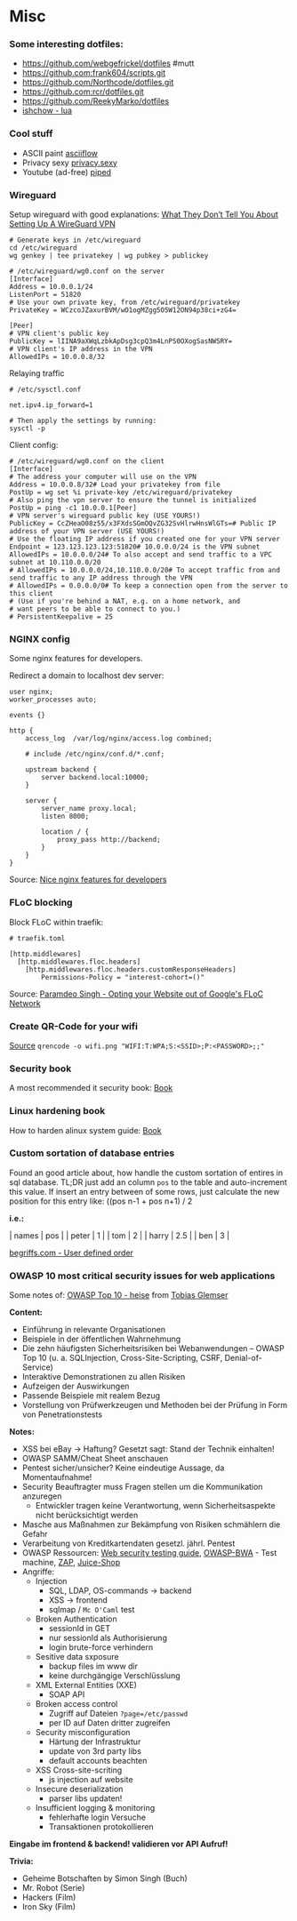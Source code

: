 # Misc

### Some interesting dotfiles:
 * https://github.com/webgefrickel/dotfiles #mutt
 * https://github.com:frank604/scripts.git
 * https://github.com/Northcode/dotfiles.git
 * https://github.com:rcr/dotfiles.git
 * https://github.com/ReekyMarko/dotfiles
 * [ishchow - lua](https://github.com/ishchow/dotfiles/blob/master/.config/nvim/lua/diary.lua)

### Cool stuff

 - ASCII paint [asciiflow](https://asciiflow.com)
 - Privacy sexy [privacy.sexy](https://privacy.sexy/)
 - Youtube (ad-free) [piped](https://github.com/TeamPiped/Piped)

### Wireguard

Setup wireguard with good explanations: [What They Don’t Tell You About Setting Up A WireGuard VPN](https://medium.com/tangram-visions/what-they-dont-tell-you-about-setting-up-a-wireguard-vpn-46f7bd168478)

```
# Generate keys in /etc/wireguard
cd /etc/wireguard
wg genkey | tee privatekey | wg pubkey > publickey
```

```
# /etc/wireguard/wg0.conf on the server
[Interface]
Address = 10.0.0.1/24
ListenPort = 51820
# Use your own private key, from /etc/wireguard/privatekey
PrivateKey = WCzcoJZaxurBVM/wO1ogMZgg5O5W12ON94p38ci+zG4=

[Peer]
# VPN client's public key
PublicKey = lIINA9aXWqLzbkApDsg3cpQ3m4LnPS0OXogSasNW5RY=
# VPN client's IP address in the VPN
AllowedIPs = 10.0.0.8/32
```

Relaying traffic
```
# /etc/sysctl.conf

net.ipv4.ip_forward=1

# Then apply the settings by running:
sysctl -p
```

Client config:
```
# /etc/wireguard/wg0.conf on the client
[Interface]
# The address your computer will use on the VPN
Address = 10.0.0.8/32# Load your privatekey from file
PostUp = wg set %i private-key /etc/wireguard/privatekey
# Also ping the vpn server to ensure the tunnel is initialized
PostUp = ping -c1 10.0.0.1[Peer]
# VPN server's wireguard public key (USE YOURS!)
PublicKey = CcZHeaO08z55/x3FXdsSGmOQvZG32SvHlrwHnsWlGTs=# Public IP address of your VPN server (USE YOURS!)
# Use the floating IP address if you created one for your VPN server
Endpoint = 123.123.123.123:51820# 10.0.0.0/24 is the VPN subnet
AllowedIPs = 10.0.0.0/24# To also accept and send traffic to a VPC subnet at 10.110.0.0/20
# AllowedIPs = 10.0.0.0/24,10.110.0.0/20# To accept traffic from and send traffic to any IP address through the VPN
# AllowedIPs = 0.0.0.0/0# To keep a connection open from the server to this client
# (Use if you're behind a NAT, e.g. on a home network, and
# want peers to be able to connect to you.)
# PersistentKeepalive = 25
```

### NGINX config

Some nginx features for developers.

Redirect a domain to localhost dev server:
```
user nginx;
worker_processes auto;

events {}

http {
    access_log  /var/log/nginx/access.log combined;

    # include /etc/nginx/conf.d/*.conf;

    upstream backend {
        server backend.local:10000;
    }

    server {
        server_name proxy.local;
        listen 8000;

        location / {
            proxy_pass http://backend;
        }
    }
}
```
Source: [Nice nginx features for developers](https://alex.dzyoba.com/blog/nginx-features-for-developers/)

### FLoC blocking

Block FLoC within traefik:

```
# traefik.toml

[http.middlewares]
  [http.middlewares.floc.headers]
    [http.middlewares.floc.headers.customResponseHeaders]
        Permissions-Policy = "interest-cohort=()"

```
Source: [Paramdeo Singh - Opting your Website out of Google's FLoC Network](https://paramdeo.com//blog/opting-your-website-out-of-googles-floc-network)

### Create QR-Code for your wifi
[Source](https://feeding.cloud.geek.nz/posts/encoding-wifi-access-point-passwords-qr-code/)
`qrencode -o wifi.png "WIFI:T:WPA;S:<SSID>;P:<PASSWORD>;;"`

### Security book
A most recommended it security book: [Book](https://www.cl.cam.ac.uk/~rja14/book.html)

### Linux hardening book
How to harden alinux system guide:
[Book](https://madaidans-insecurities.github.io/guides/linux-hardening.html)

### Custom sortation of database entries
Found an good article about, how handle the custom sortation of entires in sql database. TL;DR just add an column `pos` to the table and auto-increment this value. If insert an entry between of some rows, just calculate the new position for this entry like: ((pos n-1 + pos n+1) / 2

**i.e.:**

| names | pos |
| peter | 1   |
| tom   | 2   |
| harry | 2.5 |
| ben   | 3   |

[begriffs.com - User defined order](https://begriffs.com/posts/2018-03-20-user-defined-order.html)

### OWASP 10 most critical security issues for web applications

Some notes of: [OWASP Top 10 - heise](https://www.heise.de/news/Online-Workshop-OWASP-Top-10-Sicherheitsluecken-in-Webanwendungen-vermeiden-5988383.html) from [Tobias Glemser](https://owasp.org/www-project-juice-shop/)

**Content:**

 - Einführung in relevante Organisationen
 - Beispiele in der öffentlichen Wahrnehmung
 - Die zehn häufigsten Sicherheitsrisiken bei Webanwendungen – OWASP Top 10 (u. a. SQLInjection, Cross-Site-Scripting, CSRF, Denial-of-Service)
 - Interaktive Demonstrationen zu allen Risiken
 - Aufzeigen der Auswirkungen
 - Passende Beispiele mit realem Bezug
 - Vorstellung von Prüfwerkzeugen und Methoden bei der Prüfung in Form von Penetrationstests

**Notes:**

 - XSS bei eBay -> Haftung? Gesetzt sagt: Stand der Technik einhalten!
 - OWASP SAMM/Cheat Sheet anschauen
 - Pentest sicher/unsicher? Keine eindeutige Aussage, da Momentaufnahme!
 - Security Beauftragter muss Fragen stellen um die Kommunikation anzuregen
   - Entwickler tragen keine Verantwortung, wenn Sicherheitsaspekte nicht berücksichtigt werden
 - Masche aus Maßnahmen zur Bekämpfung von Risiken schmählern die Gefahr
 - Verarbeitung von Kreditkartendaten gesetzl. jährl. Pentest
 - OWASP Ressourcen: [Web security testing guide](https://owasp.org/www-project-web-security-testing-guide/), [OWASP-BWA](https://hub.docker.com/r/vulnerables/web-dvwa) - Test machine, [ZAP](https://www.zaproxy.org/docs/docker/baseline-scan/), [Juice-Shop](https://owasp.org/www-project-juice-shop/) 
 - Angriffe: 
   - Injection
     - SQL, LDAP, OS-commands -> backend
     - XSS -> frontend
     - sqlmap / `Mc O'Caml` test
   - Broken Authentication
     - sessionId in GET
     - nur sessionId als Authorisierung
     - login brute-force verhindern
   - Sesitive data sxposure
     - backup files im www dir
     - keine durchgängige Verschlüsslung
   - XML External Entities (XXE)
     - SOAP API
   - Broken access control
     - Zugriff auf Dateien `?page=/etc/passwd`
     - per ID auf Daten dritter zugreifen
   - Security misconfiguration
     - Härtung der Infrastruktur
     - update von 3rd party libs
     - default accounts beachten
   - XSS Cross-site-scriting
     - js injection auf website
   - Insecure deserialization
     - parser libs updaten!
   - Insufficient logging & monitoring
     - fehlerhafte login Versuche
     - Transaktionen protokollieren

**Eingabe im frontend & backend! validieren vor API Aufruf!**

**Trivia:**

 - Geheime Botschaften by Simon Singh (Buch)
 - Mr. Robot (Serie)
 - Hackers (Film)
 - Iron Sky (Film)
